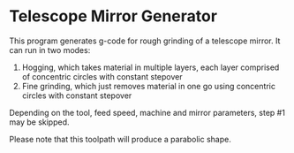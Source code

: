 # Telescope Mirror Generator

This program generates g-code for rough grinding of a telescope mirror. 
It can run in two modes:
1. Hogging, which takes material in multiple layers, each layer comprised of concentric circles with constant stepover
2. Fine grinding, which just removes material in one go using concentric circles with constant stepover

Depending on the tool, feed speed, machine and mirror parameters, step #1 may be skipped.

Please note that this toolpath will produce a parabolic shape.
